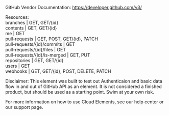 GitHub
Vendor Documentation: https://developer.github.com/v3/

Resources:   
branches | GET, GET/{id}  
contents | GET, GET/{id}  
me | GET  
pull-requests | GET, POST, GET/{id}, PATCH  
pull-requests/{id}/commits | GET  
pull-requests/{id}/files | GET  
pull-requests/{id}/is-merged | GET, PUT  
repositories | GET, GET/{id}  
users | GET  
webhooks | GET, GET/{id}, POST, DELETE, PATCH  

Disclaimer: This element was built to test out Authenticaion and basic data flow in and out of GitHub API as an element. It is not considered a finished product, but should be used as a starting point. Swim at your own risk.

For more information on how to use Cloud Elements, see our help center or our support page.
